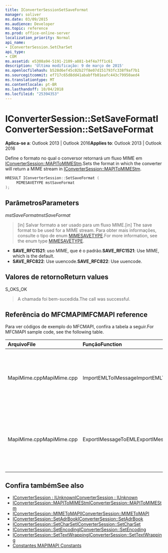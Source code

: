 ```yaml
---
title: IConverterSessionSetSaveFormat
manager: soliver
ms.date: 03/09/2015
ms.audience: Developer
ms.topic: reference
ms.prod: office-online-server
localization_priority: Normal
api_name:
- IConverterSession.SetCharSet
api_type:
- COM
ms.assetid: e5308a94-5191-2109-a881-b4f4a7ff1c61
description: 'Última modificação: 9 de março de 2015'
ms.openlocfilehash: b528d6ef45c02b27f8e07d151793fc338f9af7b1
ms.sourcegitcommit: ef717c65d8dd41ababffb01eafc443c79950aed4
ms.translationtype: MT
ms.contentlocale: pt-BR
ms.lasthandoff: 10/04/2018
ms.locfileid: "25394353"
---
```

# <a name="iconvertersessionsetsaveformat"></a><span data-ttu-id="fef6a-103">IConverterSession::SetSaveFormat</span><span class="sxs-lookup"><span data-stu-id="fef6a-103">IConverterSession::SetSaveFormat</span></span>

<span data-ttu-id="fef6a-104">**Aplica-se a**: Outlook 2013 | Outlook 2016</span><span class="sxs-lookup"><span data-stu-id="fef6a-104">**Applies to**: Outlook 2013 | Outlook 2016</span></span> 
  
<span data-ttu-id="fef6a-105">Define o formato no qual o conversor retornará um fluxo MIME em [IConverterSession::MAPIToMIMEStm](iconvertersession-mapitomimestm.md).</span><span class="sxs-lookup"><span data-stu-id="fef6a-105">Sets the format in which the converter will return a MIME stream in [IConverterSession::MAPIToMIMEStm](iconvertersession-mapitomimestm.md).</span></span>
  
```cpp
HRESULT IConverterSession::SetSaveFormat ( 
     MIMESAVETYPE mstSaveFormat 
);
```

## <a name="parameters"></a><span data-ttu-id="fef6a-106">Parâmetros</span><span class="sxs-lookup"><span data-stu-id="fef6a-106">Parameters</span></span>

<span data-ttu-id="fef6a-107">_mstSaveFormat_</span><span class="sxs-lookup"><span data-stu-id="fef6a-107">_mstSaveFormat_</span></span>
  
> <span data-ttu-id="fef6a-108">[in] Salvar formato a ser usado para um fluxo MIME.</span><span class="sxs-lookup"><span data-stu-id="fef6a-108">[in] The save format to be used for a MIME stream.</span></span> <span data-ttu-id="fef6a-109">Para obter mais informações, consulte o tipo de enum [MIMESAVETYPE](https://msdn.microsoft.com/library/ms715128%28VS.85%29.aspx).</span><span class="sxs-lookup"><span data-stu-id="fef6a-109">For more information, see the enum type [MIMESAVETYPE](https://msdn.microsoft.com/library/ms715128%28VS.85%29.aspx).</span></span>
    
  - <span data-ttu-id="fef6a-110">**SAVE_RFC1521**: uso MIME, que é o padrão.</span><span class="sxs-lookup"><span data-stu-id="fef6a-110">**SAVE_RFC1521**: Use MIME, which is the default.</span></span>      
  - <span data-ttu-id="fef6a-111">**SAVE_RFC822**: Use uuencode.</span><span class="sxs-lookup"><span data-stu-id="fef6a-111">**SAVE_RFC822**: Use uuencode.</span></span>
    
## <a name="return-values"></a><span data-ttu-id="fef6a-112">Valores de retorno</span><span class="sxs-lookup"><span data-stu-id="fef6a-112">Return values</span></span>

<span data-ttu-id="fef6a-113">S_OK</span><span class="sxs-lookup"><span data-stu-id="fef6a-113">S_OK</span></span>
  
> <span data-ttu-id="fef6a-114">A chamada foi bem-sucedida.</span><span class="sxs-lookup"><span data-stu-id="fef6a-114">The call was successful.</span></span>
    
## <a name="mfcmapi-reference"></a><span data-ttu-id="fef6a-115">Referência do MFCMAPI</span><span class="sxs-lookup"><span data-stu-id="fef6a-115">MFCMAPI reference</span></span>

<span data-ttu-id="fef6a-116">Para ver códigos de exemplo do MFCMAPI, confira a tabela a seguir.</span><span class="sxs-lookup"><span data-stu-id="fef6a-116">For MFCMAPI sample code, see the following table.</span></span>
  
|<span data-ttu-id="fef6a-117">**Arquivo**</span><span class="sxs-lookup"><span data-stu-id="fef6a-117">**File**</span></span>|<span data-ttu-id="fef6a-118">**Função**</span><span class="sxs-lookup"><span data-stu-id="fef6a-118">**Function**</span></span>|<span data-ttu-id="fef6a-119">**Comentário**</span><span class="sxs-lookup"><span data-stu-id="fef6a-119">**Comment**</span></span>|
|:-----|:-----|:-----|
|<span data-ttu-id="fef6a-120">MapiMime.cpp</span><span class="sxs-lookup"><span data-stu-id="fef6a-120">MapiMime.cpp</span></span>  <br/> |<span data-ttu-id="fef6a-121">ImportEMLToIMessage</span><span class="sxs-lookup"><span data-stu-id="fef6a-121">ImportEMLToIMessage</span></span>  <br/> |<span data-ttu-id="fef6a-122">MFCMAPI usa MimeToMAPI para converter um arquivo EML em uma mensagem MAPI.</span><span class="sxs-lookup"><span data-stu-id="fef6a-122">MFCMAPI uses MimeToMAPI to convert an EML file to a MAPI message.</span></span>  <br/> |
|<span data-ttu-id="fef6a-123">MapiMime.cpp</span><span class="sxs-lookup"><span data-stu-id="fef6a-123">MapiMime.cpp</span></span>  <br/> |<span data-ttu-id="fef6a-124">ExportIMessageToEML</span><span class="sxs-lookup"><span data-stu-id="fef6a-124">ExportIMessageToEML</span></span>  <br/> |<span data-ttu-id="fef6a-125">MFCMAPI usa MAPIToMIMEStm para converter uma mensagem MAPI em um arquivo EML.</span><span class="sxs-lookup"><span data-stu-id="fef6a-125">MFCMAPI uses MAPIToMIMEStm to convert a MAPI message to an EML file.</span></span>  <br/> |
   
## <a name="see-also"></a><span data-ttu-id="fef6a-126">Confira também</span><span class="sxs-lookup"><span data-stu-id="fef6a-126">See also</span></span>

- [<span data-ttu-id="fef6a-127">IConverterSession : IUnknown</span><span class="sxs-lookup"><span data-stu-id="fef6a-127">IConverterSession : IUnknown</span></span>](iconvertersessioniunknown.md)
- [<span data-ttu-id="fef6a-128">IConverterSession::MAPIToMIMEStm</span><span class="sxs-lookup"><span data-stu-id="fef6a-128">IConverterSession::MAPIToMIMEStm</span></span>](iconvertersession-mapitomimestm.md)
- [<span data-ttu-id="fef6a-129">IConverterSession::MIMEToMAPI</span><span class="sxs-lookup"><span data-stu-id="fef6a-129">IConverterSession::MIMEToMAPI</span></span>](iconvertersession-mimetomapi.md)
- [<span data-ttu-id="fef6a-130">IConverterSession::SetAdrBook</span><span class="sxs-lookup"><span data-stu-id="fef6a-130">IConverterSession::SetAdrBook</span></span>](iconvertersession-setadrbook.md)
- [<span data-ttu-id="fef6a-131">IConverterSession::SetCharSet</span><span class="sxs-lookup"><span data-stu-id="fef6a-131">IConverterSession::SetCharSet</span></span>](iconvertersession-setcharset.md)
- [<span data-ttu-id="fef6a-132">IConverterSession::SetEncoding</span><span class="sxs-lookup"><span data-stu-id="fef6a-132">IConverterSession::SetEncoding</span></span>](iconvertersession-setencoding.md)
- [<span data-ttu-id="fef6a-133">IConverterSession::SetTextWrapping</span><span class="sxs-lookup"><span data-stu-id="fef6a-133">IConverterSession::SetTextWrapping</span></span>](iconvertersession-settextwrapping.md)
- [<span data-ttu-id="fef6a-134">Constantes MAPI</span><span class="sxs-lookup"><span data-stu-id="fef6a-134">MAPI Constants</span></span>](mapi-constants.md)


